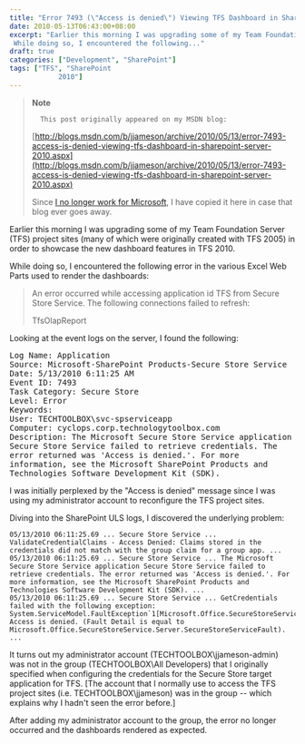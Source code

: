 ```yaml
---
title: "Error 7493 (\"Access is denied\") Viewing TFS Dashboard in SharePoint Server 2010"
date: 2010-05-13T06:43:00+08:00
excerpt: "Earlier this morning I was upgrading some of my Team Foundation Server (TFS) project sites (many of which were originally created with TFS 2005) in order to showcase the new dashboard features in TFS 2010. 
 While doing so, I encountered the following..."
draft: true
categories: ["Development", "SharePoint"]
tags: ["TFS", "SharePoint 
			2010"]
---
```


> **Note**
> 
> 
> 		This post originally appeared on my MSDN blog:
> 
> 
> 
> [http://blogs.msdn.com/b/jjameson/archive/2010/05/13/error-7493-access-is-denied-viewing-tfs-dashboard-in-sharepoint-server-2010.aspx](http://blogs.msdn.com/b/jjameson/archive/2010/05/13/error-7493-access-is-denied-viewing-tfs-dashboard-in-sharepoint-server-2010.aspx)
> 
> 
> Since
> 		[I no longer work for Microsoft](/blog/jjameson/2011/09/02/last-day-with-microsoft), I have copied it here in case that 
> 		blog ever goes away.


Earlier this morning I was upgrading some of my Team Foundation Server (TFS) project sites (many of which were originally created with TFS 2005) in order to showcase the new dashboard features in TFS 2010.

While doing so, I encountered the following error in the various Excel Web Parts used to render the dashboards:


> An error occurred while accessing application id TFS from Secure Store Service. 
> 	The following connections failed to refresh:
> 
> TfsOlapReport


Looking at the event logs on the server, I found the following:

<samp>Log Name: Application<br>	Source: Microsoft-SharePoint Products-Secure Store Service<br>	Date: 5/13/2010 6:11:25 AM<br>	Event ID: 7493<br>	Task Category: Secure Store<br>	Level: Error<br>	Keywords:<br>	User: TECHTOOLBOX\svc-spserviceapp<br>	Computer: cyclops.corp.technologytoolbox.com<br>	Description: The Microsoft Secure Store Service application Secure Store 	Service failed to retrieve credentials. The error returned was 'Access is 	denied.'. For more information, see the Microsoft SharePoint Products and 	Technologies Software Development Kit (SDK). </samp>

I was initially perplexed by the "Access is denied" message since I was using my administrator account to reconfigure the TFS project sites.

Diving into the SharePoint ULS logs, I discovered the underlying problem:



```
05/13/2010 06:11:25.69 ... Secure Store Service ... ValidateCredentialClaims - Access Denied: Claims stored in the credentials did not match with the group claim for a group app. ...
05/13/2010 06:11:25.69 ... Secure Store Service ... The Microsoft Secure Store Service application Secure Store Service failed to retrieve credentials. The error returned was 'Access is denied.'. For more information, see the Microsoft SharePoint Products and Technologies Software Development Kit (SDK). ...
05/13/2010 06:11:25.69 ... Secure Store Service ... GetCredentials failed with the following exception: System.ServiceModel.FaultException`1[Microsoft.Office.SecureStoreService.Server.SecureStoreServiceFault]: Access is denied. (Fault Detail is equal to Microsoft.Office.SecureStoreService.Server.SecureStoreServiceFault). ...
```



It turns out my administrator account (TECHTOOLBOX\jjameson-admin) was not in the group (TECHTOOLBOX\All Developers) that I originally specified when configuring the credentials for the Secure Store target application for TFS. [The account that I normally use to access the TFS project sites (i.e. TECHTOOLBOX\jjameson) was in the group -- which explains why I hadn't seen the error before.]

After adding my administrator account to the group, the error no longer occurred and the dashboards rendered as expected.

